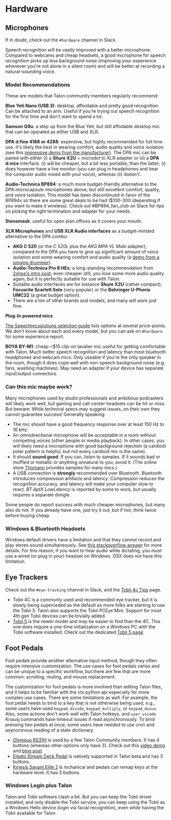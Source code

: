 # Hardware


## Microphones

If in doubt, check out the `#hardware` channel in Slack.

Speech recognition will be vastly improved with a better microphone. Compared to webcams and cheap headsets, a good microphone for speech recognition picks up less background noise (improving your experience whenever you're not alone in a silent room) and will be better at recording a natural-sounding voice.


### Model Recommendations

These are models that Talon community members regularly recommend:

**Blue Yeti Nano (USB 3)**: desktop, affordable and pretty good recognition. Can be attached to an arm. Useful if you're trying out speech recognition for the first time and don't want to spend a lot.

**Samson Q9u**: a step up from the Blue Yeti, but still affodable desktop mic that can be operated as either USB and XLR.

**DPA d:fine 4188 or 4288**: expensive, but highly recommended for full time use.  It's likely the best in wearing comfort, audio quality and voice isolation (see this [impressive demo from the manufacturer](https://youtu.be/35GvWlRirxI)). The DPA mic can be paired with either (i) a **Shure X2U** + microdot to XLR adapter or (ii) a **DPA d:vice** interface. (i) will be cheaper, but a bit less portable, than the latter; (i) does however have a live monitor (you can plug in headphones and hear the computer audio mixed with your voice), whereas (ii) doesn't. 

**Audio-Technica BP894**: a much more budget-friendly alternative to the DPA microcapsule microphones above, but still excellent comfort, quality, and voice isolation. This model has been discontinued in favor of the BP894x so there are some great deals to be had ($100-300 (depending if you want to make it wireless). Check out #BP894_fan_club on Slack for tips on picking the right termination and adapter for your needs. 

**Stenomask**: useful for open plan offices as it covers your mouth.

**XLR Microphones** and **USB XLR Audio interfaces** as a budget-minded alternative to the DPA combo:

* **AKG C 520** (or the _C 520L_ plus the _AKG MPA VL Male_ adapter); compared to the DPA you have to give up significant amount of voice isolation and some wearing comfort and audio quality (a [demo from a singing drummer](https://www.youtube.com/watch?v=cwCea9SIbNg&t=235s)).
* **Audio-Technica Pro 8 HEx**; a long-standing recommendation from [2shea's intro post][whalequench-gettingstarted]; even cheaper still, you lose some more audio quality again, but it is perfectly suitable for use with Talon.
* Suitable audio interfaces are for instance **Shure X2U** (rather compact), **Focusrite Scarlett Solo** (very popular) or the **Behringer U-Phoria UMC22** (a great budget option).
* There are a ton of other brands and models, and many will work just fine.

[whalequench-gettingstarted]: https://whalequench.club/blog/2019/09/03/learning-to-speak-code.html

**Plug-In powered mics**

[The Speechrecsolutions selection guide](https://www.speechrecsolutions.com/MicGuide.htm) lists options at several price-points.  We don't know about each and every model, but you can ask on `#hardware` for some experience report.

**BOYA BY-M1**: cheap ~$15 clip-on lavalier mic useful for getting comfortable with Talon. Much better speech recognition and latency than most bluetooth headphones and webcam mics. Only useable if you're the only speaker in the room, though it does cope well with non-speech background noise (e.g. fans, washing machines). May need an adapter if your device has separate input/output connectors.

### Can this mic maybe work?

Many microphones used by studio professionals and ambitious podcasters will likely work well, but gaming and call-center headsets can be hit or miss.  But beware: While technical specs may suggest issues, on their own they cannot guarantee success!  Generally speaking:

* The mic should have a good frequency response over at least 150 Hz to 16 kHz.
* An omnidirectional microphone will be acceptable in a room without competing voices (other people or media playback).  In other cases, you will likely need a microphone with good background rejection (a cardioid polar pattern is helpful, but not every cardioid mic is the same).
* It should **sound good**.  If you can, listen to samples.  If it sounds bad or muffled or metallic or anything unnatural to you, avoid it.  (The online store [Thomann](https://www.thomann.de/intl/microphones.html) provides samples for many mics.)
* A USB connection is **strongly** recommended over Bluetooth. Bluetooth introduces compression artifacts and latency. Compression reduces the recognition accuracy, and latency will make your computer slow to react.  _BT AptX LowLatency_ is reported by some to work, but usually requires a separate dongle.

Some people do report success with much cheaper microphones, but many also do not.  If you already have one, just try it out, but if not, think twice before buying cheap.

### Windows & Bluetooth Headsets
Windows default drivers have a limitation and that they _cannot_ record and play stereo sound simultaneously. See [this stackoverflow answer](https://superuser.com/questions/978089/simultaneous-use-of-a2dp-and-hfp-bluetooth-profiles) for more details. For this reason, if you want to hear audio while dictating, you _must_ use a wired (or plug in your) headset on Windows. OSX does not have this limitation.

## Eye Trackers

Check out the `#eye-tracking` channel in Slack, and the [Tobii 4c Tips](/tobii_4c_tips) page.

* Tobii 4C is a commonly used and recommended eye tracker, but it is slowly being superceded as the default as more folks are starting to use the Tobii 5. Talon also supports the Tobii PCEye Mini. Support for most 4th gen Tobii devices can be trivially added.
* [Tobii 5](https://gaming.tobii.com/product/eye-tracker-5/) is the newer model and may be easier to find than the 4C. This one does require a one-time initialization on a Windows PC with the Tobii software installed. Check out the dedicated [Tobii 5 page](/tobii_5.md).

## Foot Pedals

Foot pedals provide another alternative input method, though they often require intensive customization. The use cases for foot pedals varies and can be unique to a specific workflow, but there are few that are more common: scrolling, muting, and mouse replacement.

The customization for foot pedals is more involved than editing Talon files, and it helps to be familiar with the ctx python api especially for more complex use cases. There are some limitations as well. For example, the foot pedal needs to bind to a key that is not otherwise being used, e.g., some users have used `keypad_divide`, `keypad_multiply`, or `keypad_minus`. Also, some actions don't work well with Talon hotkeys, and `user.vscode` Knausj commands have timeout issues if read asynchronously. To bind pressing two pedals at once, some users have needed to use cron and asyncronous reading of a state dictionary.

* [Olympus RS31H](https://dictation.omsystem.com/product/rs-31h-footswitch/) is used by a few Talon Community members. It has 4 buttons (whereas other options only have 3). Check out this [video demo](https://youtu.be/eysWOhPldFQ) and [blog post](https://liannaee.blogspot.com/.2023/03/olympus-rs31h-hardware-with-talon-voice.html)
* [Elgato Stream Deck Pedal](https://www.elgato.com/en/stream-deck-pedal) is natively supported in Talon beta and has 3 buttons.
* [Kinesis Savant Elite 2](https://kinesis-ergo.com/shop/savant-elite2-triple-pedal/) is mchanical and pedals can remap keys at the hardware level. It has 3 buttons.

### Windows Login plus Talon

Talon and Tobii software clash a bit. But you can keep the Tobii driver installed, and only disable the Tobii service, you can keep using the Tobii as a Windows Hello device (login via facial recognition), even while having the Tobii available for Talon.
